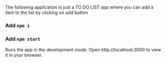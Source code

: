 The following application is just a TO DO LIST app where you can add a item to the list by clicking on add button 

### Add `npm i`

### Add `npm start`

Runs the app in the development mode.
Open http://localhost:3000 to view it in your browser.
